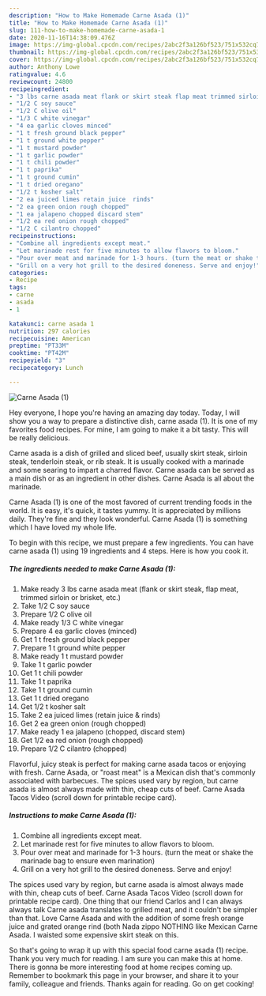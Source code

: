```yaml
---
description: "How to Make Homemade Carne Asada (1)"
title: "How to Make Homemade Carne Asada (1)"
slug: 111-how-to-make-homemade-carne-asada-1
date: 2020-11-16T14:38:09.476Z
image: https://img-global.cpcdn.com/recipes/2abc2f3a126bf523/751x532cq70/carne-asada-1-recipe-main-photo.jpg
thumbnail: https://img-global.cpcdn.com/recipes/2abc2f3a126bf523/751x532cq70/carne-asada-1-recipe-main-photo.jpg
cover: https://img-global.cpcdn.com/recipes/2abc2f3a126bf523/751x532cq70/carne-asada-1-recipe-main-photo.jpg
author: Anthony Lowe
ratingvalue: 4.6
reviewcount: 24800
recipeingredient:
- "3 lbs carne asada meat flank or skirt steak flap meat trimmed sirloin or brisket etc"
- "1/2 C soy sauce"
- "1/2 C olive oil"
- "1/3 C white vinegar"
- "4 ea garlic cloves minced"
- "1 t fresh ground black pepper"
- "1 t ground white pepper"
- "1 t mustard powder"
- "1 t garlic powder"
- "1 t chili powder"
- "1 t paprika"
- "1 t ground cumin"
- "1 t dried oregano"
- "1/2 t kosher salt"
- "2 ea juiced limes retain juice  rinds"
- "2 ea green onion rough chopped"
- "1 ea jalapeno chopped discard stem"
- "1/2 ea red onion rough chopped"
- "1/2 C cilantro chopped"
recipeinstructions:
- "Combine all ingredients except meat."
- "Let marinade rest for five minutes to allow flavors to bloom."
- "Pour over meat and marinade for 1-3 hours. (turn the meat or shake the marinade bag to ensure even marination)"
- "Grill on a very hot grill to the desired doneness. Serve and enjoy!"
categories:
- Recipe
tags:
- carne
- asada
- 1

katakunci: carne asada 1 
nutrition: 297 calories
recipecuisine: American
preptime: "PT33M"
cooktime: "PT42M"
recipeyield: "3"
recipecategory: Lunch

---
```



![Carne Asada (1)](https://img-global.cpcdn.com/recipes/2abc2f3a126bf523/751x532cq70/carne-asada-1-recipe-main-photo.jpg)

Hey everyone, I hope you're having an amazing day today. Today, I will show you a way to prepare a distinctive dish, carne asada (1). It is one of my favorites food recipes. For mine, I am going to make it a bit tasty. This will be really delicious.

Carne asada is a dish of grilled and sliced beef, usually skirt steak, sirloin steak, tenderloin steak, or rib steak. It is usually cooked with a marinade and some searing to impart a charred flavor. Carne asada can be served as a main dish or as an ingredient in other dishes. Carne Asada is all about the marinade.

Carne Asada (1) is one of the most favored of current trending foods in the world. It is easy, it's quick, it tastes yummy. It is appreciated by millions daily. They're fine and they look wonderful. Carne Asada (1) is something which I have loved my whole life.


To begin with this recipe, we must prepare a few ingredients. You can have carne asada (1) using 19 ingredients and 4 steps. Here is how you cook it.

<!--inarticleads1-->

##### The ingredients needed to make Carne Asada (1):

1. Make ready 3 lbs carne asada meat (flank or skirt steak, flap meat, trimmed sirloin or brisket, etc.)
1. Take 1/2 C soy sauce
1. Prepare 1/2 C olive oil
1. Make ready 1/3 C white vinegar
1. Prepare 4 ea garlic cloves (minced)
1. Get 1 t fresh ground black pepper
1. Prepare 1 t ground white pepper
1. Make ready 1 t mustard powder
1. Take 1 t garlic powder
1. Get 1 t chili powder
1. Take 1 t paprika
1. Take 1 t ground cumin
1. Get 1 t dried oregano
1. Get 1/2 t kosher salt
1. Take 2 ea juiced limes (retain juice &amp; rinds)
1. Get 2 ea green onion (rough chopped)
1. Make ready 1 ea jalapeno (chopped, discard stem)
1. Get 1/2 ea red onion (rough chopped)
1. Prepare 1/2 C cilantro (chopped)


Flavorful, juicy steak is perfect for making carne asada tacos or enjoying with fresh. Carne Asada, or &#34;roast meat&#34; is a Mexican dish that&#39;s commonly associated with barbecues. The spices used vary by region, but carne asada is almost always made with thin, cheap cuts of beef. Carne Asada Tacos Video (scroll down for printable recipe card). 

<!--inarticleads2-->

##### Instructions to make Carne Asada (1):

1. Combine all ingredients except meat.
1. Let marinade rest for five minutes to allow flavors to bloom.
1. Pour over meat and marinade for 1-3 hours. (turn the meat or shake the marinade bag to ensure even marination)
1. Grill on a very hot grill to the desired doneness. Serve and enjoy!


The spices used vary by region, but carne asada is almost always made with thin, cheap cuts of beef. Carne Asada Tacos Video (scroll down for printable recipe card). One thing that our friend Carlos and I can always always talk Carne asada translates to grilled meat, and it couldn&#39;t be simpler than that. Love Carne Asada and with the addition of some fresh orange juice and grated orange rind (both Nada zippo NOTHING like Mexican Carne Asada. I waisted some expensive skirt steak on this. 

So that's going to wrap it up with this special food carne asada (1) recipe. Thank you very much for reading. I am sure you can make this at home. There is gonna be more interesting food at home recipes coming up. Remember to bookmark this page in your browser, and share it to your family, colleague and friends. Thanks again for reading. Go on get cooking!
